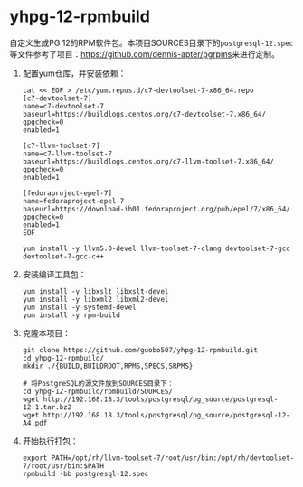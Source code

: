 # yhpg-12-rpmbuild

自定义生成PG 12的RPM软件包。本项目SOURCES目录下的`postgresql-12.spec`等文件参考了项目：<https://github.com/dennis-apter/pgrpms>来进行定制。

1. 配置yum仓库，并安装依赖：

    ```
    cat << EOF > /etc/yum.repos.d/c7-devtoolset-7-x86_64.repo
    [c7-devtoolset-7]
    name=c7-devtoolset-7
    baseurl=https://buildlogs.centos.org/c7-devtoolset-7.x86_64/
    gpgcheck=0
    enabled=1

    [c7-llvm-toolset-7]
    name=c7-llvm-toolset-7
    baseurl=https://buildlogs.centos.org/c7-llvm-toolset-7.x86_64/
    gpgcheck=0
    enabled=1

    [fedoraproject-epel-7]
    name=fedoraproject-epel-7
    baseurl=https://download-ib01.fedoraproject.org/pub/epel/7/x86_64/
    gpgcheck=0
    enabled=1
    EOF

    yum install -y llvm5.0-devel llvm-toolset-7-clang devtoolset-7-gcc devtoolset-7-gcc-c++
    ```

2. 安装编译工具包：

    ```
    yum install -y libxslt libxslt-devel
    yum install -y libxml2 libxml2-devel
    yum install -y systemd-devel
    yum install -y rpm-build
    ```

3. 克隆本项目：

    ```
    git clone https://github.com/guobo507/yhpg-12-rpmbuild.git
    cd yhpg-12-rpmbuild/
    mkdir ./{BUILD,BUILDROOT,RPMS,SPECS,SRPMS}
    
    # 将PostgreSQL的源文件放到SOURCES目录下：
    cd yhpg-12-rpmbuild/rpmbuild/SOURCES/
    wget http://192.168.18.3/tools/postgresql/pg_source/postgresql-12.1.tar.bz2
    wget http://192.168.18.3/tools/postgresql/pg_source/postgresql-12-A4.pdf
    ```

4. 开始执行打包：

    ```
    export PATH=/opt/rh/llvm-toolset-7/root/usr/bin:/opt/rh/devtoolset-7/root/usr/bin:$PATH
    rpmbuild -bb postgresql-12.spec
    ```

